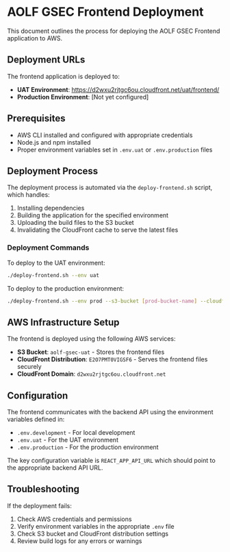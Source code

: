 # AOLF GSEC Frontend Deployment

This document outlines the process for deploying the AOLF GSEC Frontend application to AWS.

## Deployment URLs

The frontend application is deployed to:

- **UAT Environment**: https://d2wxu2rjtgc6ou.cloudfront.net/uat/frontend/
- **Production Environment**: [Not yet configured]

## Prerequisites

- AWS CLI installed and configured with appropriate credentials
- Node.js and npm installed
- Proper environment variables set in `.env.uat` or `.env.production` files

## Deployment Process

The deployment process is automated via the `deploy-frontend.sh` script, which handles:

1. Installing dependencies
2. Building the application for the specified environment
3. Uploading the build files to the S3 bucket
4. Invalidating the CloudFront cache to serve the latest files

### Deployment Commands

To deploy to the UAT environment:

```bash
./deploy-frontend.sh --env uat
```

To deploy to the production environment:

```bash
./deploy-frontend.sh --env prod --s3-bucket [prod-bucket-name] --cloudfront-id [prod-cloudfront-id]
```

## AWS Infrastructure Setup

The frontend is deployed using the following AWS services:

- **S3 Bucket**: `aolf-gsec-uat` - Stores the frontend files
- **CloudFront Distribution**: `E2O7PMT0VIGSF6` - Serves the frontend files securely
- **CloudFront Domain**: `d2wxu2rjtgc6ou.cloudfront.net`

## Configuration

The frontend communicates with the backend API using the environment variables defined in:

- `.env.development` - For local development
- `.env.uat` - For the UAT environment
- `.env.production` - For the production environment

The key configuration variable is `REACT_APP_API_URL` which should point to the appropriate backend API URL.

## Troubleshooting

If the deployment fails:

1. Check AWS credentials and permissions
2. Verify environment variables in the appropriate `.env` file
3. Check S3 bucket and CloudFront distribution settings
4. Review build logs for any errors or warnings 